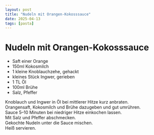 ```yaml
---
layout: post
title: "Nudeln mit Orangen-Kokosssauce"
date: 2025-04-13
tags: [pasta]
---
```

# Nudeln mit Orangen-Kokosssauce

- Saft einer Orange
- 150ml Kokosmilch
- 1 kleine Knoblauchzehe, gehackt
- kleines Stück Ingwer, gerieben
- 1 TL Öl
- 100ml Brühe
- Salz, Pfeffer

Knoblauch und Ingwer in Öl bei mittlerer Hitze kurz anbraten.  
Orangensaft, Kokosmilch und Brühe dazugeben und gut umrühren.  
Sauce 5–10 Minuten bei niedriger Hitze einkochen lassen.  
Mit Salz und Pfeffer abschmecken.  
Gekochte Nudeln unter die Sauce mischen.  
Heiß servieren.  
